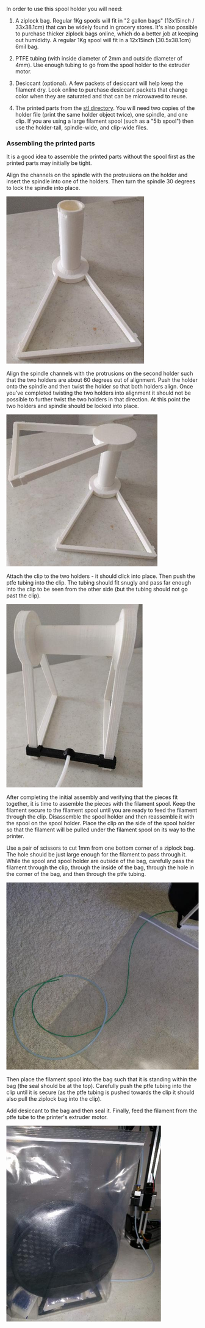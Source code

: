 In order to use this spool holder you will need:

1. A ziplock bag. Regular 1Kg spools will fit in "2 gallon bags"
   (13x15inch / 33x38.1cm) that can be widely found in grocery stores.
   It's also possible to purchase thicker ziplock bags online, which
   do a better job at keeping out humididty. A regular 1Kg spool will
   fit in a 12x15inch (30.5x38.1cm) 6mil bag.

2. PTFE tubing (with inside diameter of 2mm and outside diameter of
   4mm). Use enough tubing to go from the spool holder to the extruder
   motor.

3. Desiccant (optional). A few packets of desiccant will help keep the
   filament dry. Look online to purchase desiccant packets that change
   color when they are saturated and that can be microwaved to reuse.

4. The printed parts from the [stl directory](../stl/). You will need
   two copies of the holder file (print the same holder object twice),
   one spindle, and one clip. If you are using a large filament spool
   (such as a "5lb spool") then use the holder-tall, spindle-wide, and
   clip-wide files.

### Assembling the printed parts

It is a good idea to assemble the printed parts without the spool
first as the printed parts may initially be tight.

Align the channels on the spindle with the protrusions on the holder
and insert the spindle into one of the holders. Then turn the spindle
30 degrees to lock the spindle into place.

![spindle](img/spindle.jpg)

Align the spindle channels with the protrusions on the second holder
such that the two holders are about 60 degrees out of alignment. Push
the holder onto the spindle and then twist the holder so that both
holders align. Once you've completed twisting the two holders into
alignment it should not be possible to further twist the two holders
in that direction. At this point the two holders and spindle should be
locked into place.

![align-60](img/align-60.jpg)

Attach the clip to the two holders - it should click into place. Then
push the ptfe tubing into the clip. The tubing should fit snugly and
pass far enough into the clip to be seen from the other side (but the
tubing should not go past the clip).

![assembled](img/assembled.jpg)

After completing the initial assembly and verifying that the pieces
fit together, it is time to assemble the pieces with the filament
spool. Keep the filament secure to the filament spool until you are
ready to feed the filament through the clip. Disassemble the spool
holder and then reassemble it with the spool on the spool holder.
Place the clip on the side of the spool holder so that the filament
will be pulled under the filament spool on its way to the printer.

Use a pair of scissors to cut 1mm from one bottom corner of a ziplock
bag. The hole should be just large enough for the filament to pass
through it. While the spool and spool holder are outside of the bag,
carefully pass the filament through the clip, through the inside of
the bag, through the hole in the corner of the bag, and then through
the ptfe tubing.

![assembled](img/thread.jpg)

Then place the filament spool into the bag such that it is standing
within the bag (the seal should be at the top). Carefully push the
ptfe tubing into the clip until it is secure (as the ptfe tubing is
pushed towards the clip it should also pull the ziplock bag into the
clip).

Add desiccant to the bag and then seal it. Finally, feed the filament
from the ptfe tube to the printer's extruder motor.

![filament-in-bag](img/filament-in-bag.jpg)
